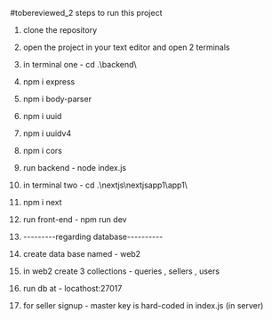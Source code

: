 #tobereviewed_2
steps to run this project
1. clone the repository
2. open the project in your text editor and open 2 terminals 
3. in terminal one - cd .\backend\
4. npm i express
5. npm i body-parser
6. npm i uuid
7. npm i uuidv4
8. npm i cors
9. run backend - node index.js
10. in terminal two - cd .\nextjs\nextjsapp1\app1\
11. npm i next
12. run front-end - npm run dev

  
13. ---------regarding database----------  
14. create data base named  - web2
15. in web2 create 3 collections - queries , sellers , users
16. run db at - locathost:27017
17. for seller signup - master key is hard-coded in index.js (in server)
